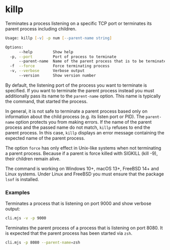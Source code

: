 # killp
Terminates a process listening on a specific TCP port or terminates its parent process including children.

```zsh
Usage: killp [-v] -p num [--parent-name string]

Options:
      --help         Show help
  -p, --port         Port of process to terminate
      --parent-name  Name of the parent process that is to be terminated instead
  -f  --force        Force terminating process      
  -v, --verbose      Verbose output
      --version      Show version number
```
By default, the listening port of the process you want to terminate is specified.
If you want to terminate the parent process instead you must additionally pass its 
name to the `parent-name` option. This name is typically the command,
that started the process.

In general, it is not safe to terminate a parent process based only on information about the child process (e.g. its listen port or PID).
The `parent-name` option protects you from making errors. If the name of the parent process and the passed name do not match, 
`killp` refuses to end the parent process. In this case, `killp` displays an error message containing 
the expected name of the parent process.

The option `force` has only effect in Unix-like systems when not terminating a parent process. 
Because if a parent is force killed with SIGKILL (kill -9), their children remain alive.

The command is working on Windows 10+, macOS 13+, FreeBSD 14+ and Linux systems. Under Linux and FreeBSD you must ensure 
that the package `lsof` is installed.

### Examples
Terminates a process that is listening on port 9000 and show verbose output:
```zsh
cli.mjs -v -p 9000      
```
Terminates the parent process of a process that is listening on port 8080. It is expected that the
parent process has been started via `zsh`.
```zsh
cli.mjs -p 8080 --parent-name=zsh  
```

